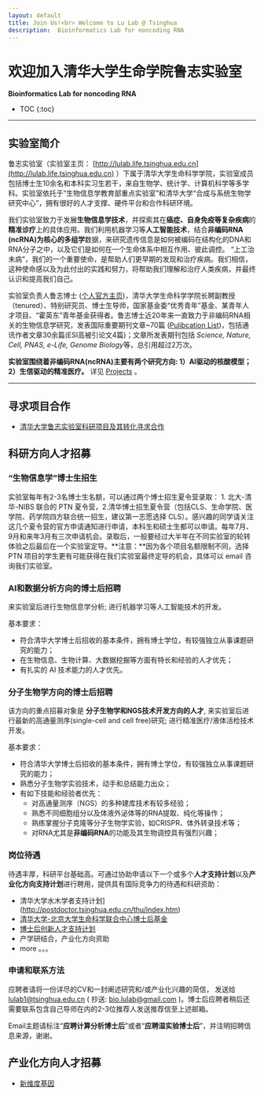 ```yaml
---
layout: default
title: Join Us!<br> Welcome to Lu Lab @ Tsinghua
description:  Bioinformatics Lab for noncoding RNA
---
```


# 欢迎加入清华大学生命学院鲁志实验室

**Bioinformatics Lab for noncoding RNA**

* TOC
{:toc}

---

##  实验室简介

鲁志实验室（实验室主页： [http://lulab.life.tsinghua.edu.cn](http://lulab.life.tsinghua.edu.cn) ）下属于清华大学生命科学学院，实验室成员包括博士生10余名和本科实习生若干，来自生物学、统计学、计算机科学等多学科。实验室依托于“生物信息学教育部重点实验室”和清华大学“合成与系统生物学研究中心”，拥有很好的人才支撑、硬件平台和合作科研环境。

我们实验室致力于发展**生物信息学技术**，并探索其在**癌症、自身免疫等复杂疾病**的**精准诊疗**上的具体应用。我们利用机器学习等**人工智能技术**，结合**非编码RNA (ncRNA)**为核心的**多组学**数据，来研究遗传信息是如何被编码在结构化的DNA和RNA分子之中，以及它们是如何在一个生命体系中相互作用、彼此调控。 “上工治未病”，我们的一个重要使命，是帮助人们更早期的发现和治疗疾病。我们相信，这种使命感以及为此付出的实践和努力，将帮助我们理解和治疗人类疾病，并最终认识和提高我们自己。

实验室负责人鲁志博士 ([个人官方主页](https://cn.bing.com/search?q=%E6%B8%85%E5%8D%8E%E5%A4%A7%E5%AD%A6+%E7%94%9F%E5%91%BD%E5%AD%A6%E9%99%A2+%E9%B2%81%E5%BF%97))，清华大学生命科学学院长聘副教授（tenured）、特别研究员、博士生导师，国家基金委“优秀青年”基金、某青年人才项目、“霍英东”青年基金获得者。鲁志博士近20年来一直致力于非编码RNA相关的生物信息学研究，发表国际重要期刊文章~70篇 ([Pulibcation List](../publications/))，包括通讯作者文章30余篇(ESI高被引论文4篇)；文章所发表期刊包括 *Science, Nature, Cell, PNAS, e-Life, Genome Biology*等，总引用超过2万次。

**实验室围绕着非编码RNA(ncRNA)主要有两个研究方向: 1）AI驱动的核酸模型；2）生信驱动的精准医疗。** 详见 [Projects](../projects/) 。


---

## 寻求项目合作

* [清华大学鲁志实验室科研项目及其转化寻求合作](../open)


## 科研方向人才招募



### “生物信息学”博士生招生

实验室每年有2-3名博士生名额，可以通过两个博士招生夏令营录取： 1. 北大-清华-NIBS 联合的 PTN 夏令营，2.清华博士招生夏令营（包括CLS、生命学院、医学院、药学院四方联合统一招生，建议第一志愿选择 CLS）。感兴趣的同学请关注这几个夏令营的官方申请通知进行申请，本科生和硕士生都可以申请。每年7月、9月和来年3月有三次申请机会。录取后，一般要经过大半年在不同实验室的轮转体验之后最后在一个实验室定导。**注意：**因为各个项目名额限制不同，选择 PTN 项目的学生更有可能获得在我们实验室最终定导的机会，具体可以 email 咨询我们实验室。


### AI和数据分析方向的博士后招聘

来实验室后进行生物信息学分析; 进行机器学习等人工智能技术的开发。

基本要求：

* 符合清华大学博士后招收的基本条件，拥有博士学位，有较强独立从事课题研究的能力；
* 在生物信息、生物计算、大数据挖掘等方面有特长和经验的人才优先；
* 有扎实的 AI 技术能力的人才优先。


### 分子生物学方向的博士后招聘

该方向的重点招募对象是 **分子生物学和NGS技术开发方向的人才**, 来实验室后进行最新的高通量测序(single-cell and cell free)研究; 进行精准医疗/液体活检技术开发。

基本要求：

* 符合清华大学博士后招收的基本条件，拥有博士学位，有较强独立从事课题研究的能力；
* 熟悉分子生物学实验技术，动手和总结能力出众；
* 有如下技能和经验者优先：
  * 对高通量测序（NGS）的多种建库技术有较多经验；
  * 熟悉不同细胞组分以及体液外泌体等的RNA提取、纯化等操作；
  * 熟练掌握分子克隆等分子生物学实验，如CRISPR、体外转录技术等；
  * 对RNA尤其是**非编码RNA**的功能及其生物调控具有强烈兴趣；



### 岗位待遇

待遇丰厚，科研平台基础高。可通过协助申请以下一个或多个**人才支持计划**以及**产业化方向支持计划**进行聘用，提供具有国际竞争力的待遇和科研资助：

* 清华大学水木学者支持计划](http://postdoctor.tsinghua.edu.cn/thu/index.htm)
* [清华大学-北京大学生命科学联合中心博士后基金](http://www.cls.edu.cn/info/1272/4758.htm)
* [博士后创新人才支持计划](https://postdoctor.tsinghua.edu.cn/info/zxtz/2171)
* 产学研结合，产业化方向资助
* more 。。。


### 申请和联系方法

应聘者请将一份详尽的CV和一封阐述研究和/或产业化兴趣的简信， 发送给 lulab1@tsinghua.edu.cn ( 抄送: bio.lulab@gmail.com )。博士后应聘者稍后还需要联系包含自己导师在内的2-3位推荐人发送推荐信至上述邮箱。

Email主题请标注“**应聘计算分析博士后**”或者“**应聘湿实验博士后**”，并注明招聘信息来源，谢谢。

## 产业化方向人才招募

* [新维度基因](http://www.xingene.com)
